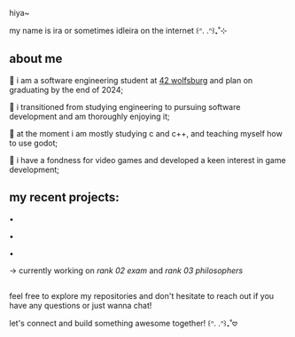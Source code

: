 hiya~

my name is ira or sometimes idleira on the internet ꒰ᐢ. .ᐢ꒱₊˚⊹

## about me

🌸 i am a software engineering student at [42 wolfsburg](https://42wolfsburg.de/) and plan on graduating by the end of 2024;

🌸 i transitioned from studying engineering to pursuing software development and am thoroughly enjoying it;

🌸 at the moment i am mostly studying c and c++, and teaching myself how to use godot;

🌸 i have a fondness for video games and developed a keen interest in game development;

## my recent projects:

• 

•

• 

→ currently working on *rank 02 exam* and *rank 03 philosophers*

##

feel free to explore my repositories and don't hesitate to reach out if you have any questions or just wanna chat!

let's connect and build something awesome together! ꒰ᐢ. .ᐢ꒱₊˚𖹭
